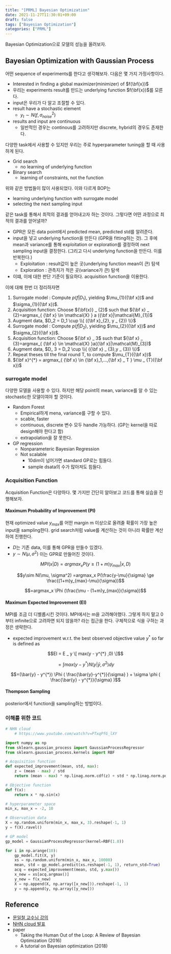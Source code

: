 ```yaml
---
title: "[PRML] Bayesian Optimization"
date: 2021-11-27T11:30:01+09:00
draft: false
tags: ["Bayesian Optimization"]
categories: ["PRML"]
---
```


Bayesian Optimization으로 모델의 성능을 올려보자.
<!--more-->

## Bayesian Optimization with Gaussian Process
어떤 sequence of experiments를 한다고 생각해보자. 다음은 몇 가지 가정사항이다.
- Interested in finding a global maximizer(minimizer) of $f(\bf{x})$
- 우리는 experiments result를 만드는 underlying function $f(\bf{x})$를 모른다.
- input은 우리가 다 알고 조절할 수 있다.
- result have a stochastic element
  - $y_t \sim N(f,\sigma^2_{noise})$
- results and input are continuous
  - 일반적인 경우는 continous를 고려하지만 discrete, hybrid의 경우도 존재한다.

다양한 task에서 사용할 수 있지만 우리는 주로 hyperparameter tuning을 할 때 사용하게 된다.
- Grid search
  - no learning of underlying function
- Binary search
  - learning of constraints, not the function

위와 같은 방법들이 많이 사용되었다. 이와 다르게 BOP는
- learning underlying function with surrogate model
- selecting the next sampling input

같은 task를 통해서 최적의 결과를 얻어내고자 하는 것이다. 그렇다면 어떤 과정으로 최적의 결과를 얻어낼까?

- GPR은 모든 data point에서 predicted mean, predicted std를 알려준다.
- input을 넣고 underlying function을 만든다 (GPR을 fitting하는 것). 그 후에 mean과 variance를 통해 exploitation or exploration를 결정하여 next sampling input을 결정한다. (그리고 다시 underlying function을 만든다. 이를 반복한다.)
  - Exploitation : result값이 높은 곳(underlying function mean이 큰) 탐색
  - Exploration : 관측지가 적은 곳(variance가 큰) 탐색
- 이떄, 이에 대한 판단 기준이 필요하다. acquisition function을 이용한다.

이에 대해 한번 더 정리하자면

1. Surrogate model : Compute $p(f|D_{1})$, yielding $\mu_{1}({\bf x})$ and $\sigma_{1}({\bf x})$.
2. Acquisition function: Choose ${\bf{x}} _ {2}$ such that ${\bf x} _ {2}=argmax_{ {\bf x} \in \mathcal{X} } a ({\bf x}|\mathcal{M}_{1})$
3. Augment data, $D_2 = D_1 \cup \\{ ({\bf x}_{2}, y _ {2}) \\}$
4. Surrogate model : Compute $p(f|D_2)$, yielding $\mu_{2}({\bf x})$ and $\sigma_{2}({\bf x})$.
5. Acquisition function: Choose ${\bf x} _ 3$ such that ${\bf x} _ {3}=argmax_{ {\bf x} \in \mathcal{X} }a({\bf x}|\mathcal{M}_{3})$
6. Augment data, $D_ 3 = D_2 \cup \\{ ({\bf x} _ {3},y _ {3}) \\}$
7. Repeat theses till the final round T, to compute $\mu_{T}({\bf x})$
8. ${\bf x}^{*} = argmax_{ {\bf x} \in {\bf x}_1,...,{\bf x} _ T }  \mu _ {T}({\bf x})$

### surrogate model
다양한 모델을 사용할 수 있다. 하지만 해당 point의 mean, variance를 알 수 있는 stochastic한 모델이여야 할 것이다.
- Random Forest
  - Empirical하게 mena, variance를 구할 수 있다.
  - scable, faster
  - continuous, discrete 변수 모두 handle 가능하다. (GP는 kernel을 따로 design해야 한다고 함)
  - extrapolation을 잘 못한다.
- GP regression
  - Nonparameteric Bayesian Regression
  - Not scalable
    - 10dim이 넘어가면 standard GP로는 힘들다.
    - sample dsata의 수가 많아져도 힘들다.

### Acquisition Function
Acquisition Function은 다양하다. 몇 가지만 간단히 알아보고 코드를 통해 실습을 진행해보자.

#### Maximum Probability of Improvement (PI)
현재 optimized value $y_{max}$를 어떤 margin m 이상으로 올려줄 확률이 가장 높은 input을 sampling한다. grid search처럼 value를 계산하는 것이 아니라 확률만 계산하여 진행한다.
- $D$는 기존 data, 이를 통해 GPR을 만들수 있겠다.
- $y \sim N(\mu, \sigma^2)$ 이는 GPR로 만들어진 것이다.

$$MPI(x|D) = argmax_x P(y \ge (1+m)y_{max} | x, D)$$

$$y\sim N(\mu, \sigma^2) =argmax_x P(\frac{y-\mu}{\sigma} \ge \frac{(1+m)y_{max}-\mu}{\sigma})$$

$$=argmax_x \Phi (\frac{\mu - (1+m)y_{max}}{\sigma})$$

#### Maximum Expected Improvement (EI)
MPI를 조금 더 디벨롭시킨 것이다. MPI에서는 m을 고려해야했다. 그렇게 하지 말고 0부터 infinite으로 고려하면 되지 않을까? 라는 접근을 한다. 구체적으로 식을 구하는 과정은 생략한다.
- expected improvement w.r.t. the best observed objective value $y^{*}$ so far is defined as 

$$EI	= E _ y \[ max(y - y^{*} ,0) \]$$

$$=\int max (y-y^{*}) N (y | \bar{y}, \sigma^{2})dy$$

$$=(\bar{y} - y^{*}) \Phi ( \frac{\bar{y}-y^{*}}{\sigma} ) + \sigma \phi ( \frac{\bar{y} - y^{*}}{\sigma} )$$ 

#### Thompson Sampling
posterior에서 function을 sampling하는 방법이다.

### 이해를 위한 코드

```python
# NHN cloud
    # https://www.youtube.com/watch?v=PTxqPfG_lXY

import numpy as np
from sklearn.gaussian_process import GaussianProcessRegressor
from sklearn.gaussian_process.kernels import RBF

# Acquisition function
def expected_improvement(mean, std, max):
    z = (mean - max) / std
    return (mean - max) * np.linag.norm.cdf(z) + std * np.linag.norm.pdf(z)

# Objective function
def f(x):
    return x * np.sin(x)

# hyperparameter space
min_x, max_x = -2, 10

# Observation data
X = np.random.uniform(min_x, max_x, 3).reshape(-1, 1)
y = f(X).ravel()

# GP model
gp_model = GaussianProcessRegressor(kernel=RBF(1.0))

for i in np.arange(10):
    gp_model.fit(X, y)
    xs = np.random.uniform(min_x, max_x, 10000)
    mean, std = gp_model.predict(xs.reshape(-1, 1), return_std=True)
    acq = expected_improvement(mean, std, y.max())
    x_new = xs[acq.argmax()]
    y_new = f(x_new)
    X = np.append(X, np.array([x_new])).reshape(-1, 1)
    y = np.append(y, np.array([y_new]))
```

## Reference
- [문일철 교수님 강의](https://www.youtube.com/watch?v=sbbR-XRft9o&list=PLbhbGI_ppZIRPeAjprW9u9A46IJlGFdLn&index=54)
- [NHN cloud 발표](https://www.youtube.com/watch?v=PTxqPfG_lXY)
- paper
  - Taking the Human Out of the Loop: A Review of Bayesian Optimization (2016) 
  - A tutorial on Bayesian optimization (2018)